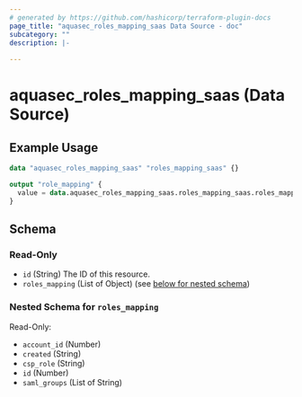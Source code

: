 ```yaml
---
# generated by https://github.com/hashicorp/terraform-plugin-docs
page_title: "aquasec_roles_mapping_saas Data Source - doc"
subcategory: ""
description: |-
  
---
```


# aquasec_roles_mapping_saas (Data Source)



## Example Usage

```terraform
data "aquasec_roles_mapping_saas" "roles_mapping_saas" {}

output "role_mapping" {
  value = data.aquasec_roles_mapping_saas.roles_mapping_saas.roles_mapping
}
```

<!-- schema generated by tfplugindocs -->
## Schema

### Read-Only

- `id` (String) The ID of this resource.
- `roles_mapping` (List of Object) (see [below for nested schema](#nestedatt--roles_mapping))

<a id="nestedatt--roles_mapping"></a>
### Nested Schema for `roles_mapping`

Read-Only:

- `account_id` (Number)
- `created` (String)
- `csp_role` (String)
- `id` (Number)
- `saml_groups` (List of String)


